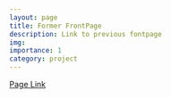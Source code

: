 ```yaml
---
layout: page
title: Former FrontPage
description: Link to previous fontpage
img:
importance: 1
category: project
---
```


[Page Link](https://loskiw.github.io/old_fp_1/)